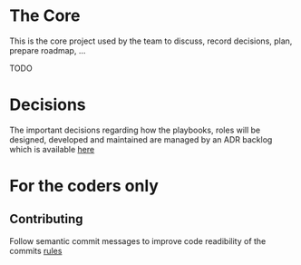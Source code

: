 # The Core

This is the core project used by the team to discuss, record decisions, plan, prepare roadmap, ...

TODO

# Decisions

The important decisions regarding how the playbooks, roles will be designed, developed and maintained are managed by 
an ADR backlog which is available [here](adr/0001-record-architecture-decisions.md)

# For the coders only

## Contributing

Follow semantic commit messages to improve code readibility of the commits  [rules](https://gist.github.com/joshbuchea/6f47e86d2510bce28f8e7f42ae84c716)
